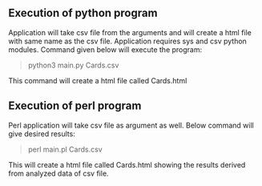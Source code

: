 ## Execution of python program 


Application will take csv file from the arguments and will create a html file with same name as the csv file. Application requires sys and csv python modules.
Command given below will execute the program: 
> python3 main.py Cards.csv

This command will create a html file called Cards.html

## Execution of perl program 

Perl application will take csv file as argument as well. Below command will give desired results:
> perl main.pl Cards.csv

This will create a html file called Cards.html showing the results derived from analyzed data of csv file. 
